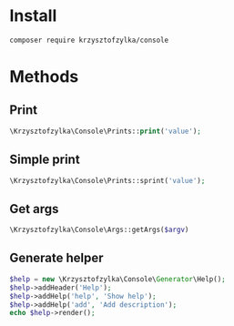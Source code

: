 # Install
```bash
composer require krzysztofzylka/console
```

# Methods
## Print
```php
\Krzysztofzylka\Console\Prints::print('value');
```
## Simple print
```php
\Krzysztofzylka\Console\Prints::sprint('value');
```
## Get args
```php
\Krzysztofzylka\Console\Args::getArgs($argv)
```
## Generate helper

```php
$help = new \Krzysztofzylka\Console\Generator\Help();
$help->addHeader('Help');
$help->addHelp('help', 'Show help');
$help->addHelp('add', 'Add description');
echo $help->render();
```